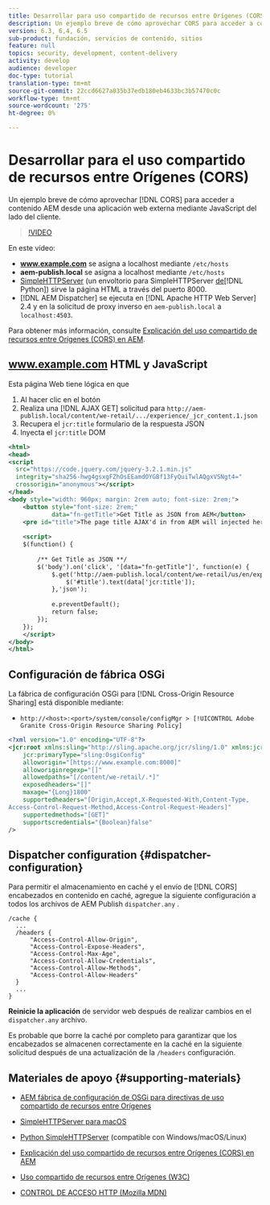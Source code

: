 ```yaml
---
title: Desarrollar para uso compartido de recursos entre Orígenes (CORS) con AEM
description: Un ejemplo breve de cómo aprovechar CORS para acceder a contenido AEM desde una aplicación web externa a través de JavaScript del lado del cliente.
version: 6.3, 6,4, 6.5
sub-product: fundación, servicios de contenido, sitios
feature: null
topics: security, development, content-delivery
activity: develop
audience: developer
doc-type: tutorial
translation-type: tm+mt
source-git-commit: 22ccd6627a035b37edb180eb4633bc3b57470c0c
workflow-type: tm+mt
source-wordcount: '275'
ht-degree: 0%

---
```



# Desarrollar para el uso compartido de recursos entre Orígenes (CORS)

Un ejemplo breve de cómo aprovechar [!DNL CORS] para acceder a contenido AEM desde una aplicación web externa mediante JavaScript del lado del cliente.

>[!VIDEO](https://video.tv.adobe.com/v/18837/?quality=12&learn=on)

En este vídeo:

* **www.example.com** se asigna a localhost mediante `/etc/hosts`
* **aem-publish.local** se asigna a localhost mediante `/etc/hosts`
* [SimpleHTTPServer](https://itunes.apple.com/us/app/simple-http-server/id441002840?mt=12) (un envoltorio para SimpleHTTPServer [de](https://docs.python.org/2/library/simplehttpserver.html)[!DNL Python]) sirve la página HTML a través del puerto 8000.
* [!DNL AEM Dispatcher] se ejecuta en [!DNL Apache HTTP Web Server] 2.4 y en la solicitud de proxy inverso en `aem-publish.local` a `localhost:4503`.

Para obtener más información, consulte [Explicación del uso compartido de recursos entre Orígenes (CORS) en AEM](./understand-cross-origin-resource-sharing.md).

## www.example.com HTML y JavaScript

Esta página Web tiene lógica en que

1. Al hacer clic en el botón
1. Realiza una [!DNL AJAX GET] solicitud para `http://aem-publish.local/content/we-retail/.../experience/_jcr_content.1.json`
1. Recupera el `jcr:title` formulario de la respuesta JSON
1. Inyecta el `jcr:title` DOM

```xml
<html>
<head>
<script
  src="https://code.jquery.com/jquery-3.2.1.min.js"
  integrity="sha256-hwg4gsxgFZhOsEEamdOYGBf13FyQuiTwlAQgxVSNgt4="
  crossorigin="anonymous"></script>   
</head>
<body style="width: 960px; margin: 2rem auto; font-size: 2rem;">
    <button style="font-size: 2rem;"
            data="fn-getTitle">Get Title as JSON from AEM</button>
    <pre id="title">The page title AJAX'd in from AEM will injected here</pre>
    
    <script>
    $(function() { 
        
        /** Get Title as JSON **/
        $('body').on('click', '[data="fn-getTitle"]', function(e) { 
            $.get('http://aem-publish.local/content/we-retail/us/en/experience/_jcr_content.1.json', function(data) {
                $('#title').text(data['jcr:title']);
            },'json');
            
            e.preventDefault();
            return false;
        });
    });
    </script>
</body>
</html>
```

## Configuración de fábrica OSGi

La fábrica de configuración OSGi para [!DNL Cross-Origin Resource Sharing] está disponible mediante:

* `http://<host>:<port>/system/console/configMgr > [!UICONTROL Adobe Granite Cross-Origin Resource Sharing Policy]`

```xml
<?xml version="1.0" encoding="UTF-8"?>
<jcr:root xmlns:sling="http://sling.apache.org/jcr/sling/1.0" xmlns:jcr="http://www.jcp.org/jcr/1.0"
    jcr:primaryType="sling:OsgiConfig"
    alloworigin="[https://www.example.com:8000]"
    alloworiginregexp="[]"
    allowedpaths="[/content/we-retail/.*]"
    exposedheaders="[]"
    maxage="{Long}1800"
    supportedheaders="[Origin,Accept,X-Requested-With,Content-Type,
Access-Control-Request-Method,Access-Control-Request-Headers]"
    supportedmethods="[GET]"
    supportscredentials="{Boolean}false"
/>
```

## Dispatcher configuration {#dispatcher-configuration}

Para permitir el almacenamiento en caché y el envío de [!DNL CORS] encabezados en contenido en caché, agregue la siguiente configuración a todos los archivos de AEM Publish `dispatcher.any` .

```
/cache { 
  ...
  /headers {
      "Access-Control-Allow-Origin",
      "Access-Control-Expose-Headers",
      "Access-Control-Max-Age",
      "Access-Control-Allow-Credentials",
      "Access-Control-Allow-Methods",
      "Access-Control-Allow-Headers"
  }
  ...
}
```

**Reinicie la aplicación** de servidor web después de realizar cambios en el `dispatcher.any` archivo.

Es probable que borre la caché por completo para garantizar que los encabezados se almacenen correctamente en la caché en la siguiente solicitud después de una actualización de la `/headers` configuración.

## Materiales de apoyo {#supporting-materials}

* [AEM fábrica de configuración de OSGi para directivas de uso compartido de recursos entre Orígenes](http://localhost:4502/system/console/configMgr/com.adobe.granite.cors.impl.CORSPolicyImpl)
* [SimpleHTTPServer para macOS](https://itunes.apple.com/us/app/simple-http-server/id441002840?mt=12)
* [Python SimpleHTTPServer](https://docs.python.org/2/library/simplehttpserver.html) (compatible con Windows/macOS/Linux)

* [Explicación del uso compartido de recursos entre Orígenes (CORS) en AEM](./understand-cross-origin-resource-sharing.md)
* [Uso compartido de recursos entre Orígenes (W3C)](https://www.w3.org/TR/cors/)
* [CONTROL DE ACCESO HTTP (Mozilla MDN)](https://developer.mozilla.org/en-US/docs/Web/HTTP/Access_control_CORS)

